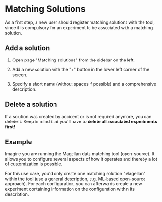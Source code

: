 # Matching Solutions

As a first step, a new user should register matching solutions with the tool, since it is compulsory for an experiment
to be associated with a matching solution.

## Add a solution

1. Open page "Matching solutions" from the sidebar on the left.

2. Add a new solution with the "+" button in the lower left corner of the screen.

3. Specify a short name (without spaces if possible) and a comprehensive description.

## Delete a solution

If a solution was created by accident or is not required anymore, you can delete it. Keep in mind that you'll have to
**delete all associated experiments first!**

## Example

Imagine you are running the Magellan data matching tool (open-source). It allows you to configure several aspects of how
it operates and thereby a lot of customization is possible.

For this use case, you'd only create one matching solution "Magellan" within the tool (use a general description, e.g. ML-based open-source approach). For each configuration, you can
afterwards create a new experiment containing information on the configuration within its description.
